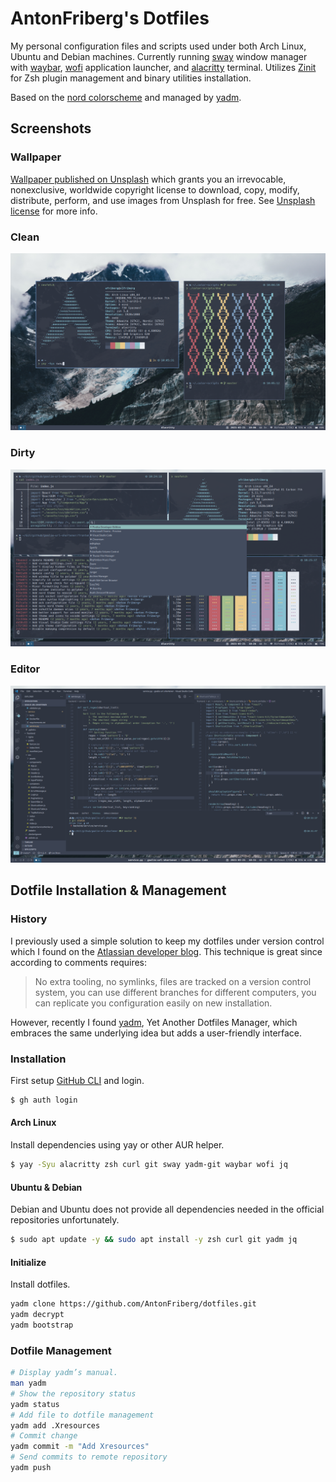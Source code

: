 # AntonFriberg's Dotfiles

My personal configuration files and scripts used under both Arch Linux, Ubuntu
and Debian machines. Currently running [sway] window manager with [waybar],
[wofi] application launcher, and [alacritty] terminal. Utilizes [Zinit] for
Zsh plugin management and binary utilities installation.

Based on the [nord colorscheme] and managed by [yadm].

[sway]: https://github.com/swaywm/sway
[waybar]: https://github.com/Alexays/Waybar
[wofi]: https://github.com/mikn/wofi
[alacritty]: https://github.com/alacritty/alacritty
[nord colorscheme]: https://github.com/arcticicestudio/nord
[yadm]: https://github.com/TheLocehiliosan/yadm
[zinit]: https://github.com/zdharma/zinit

## Screenshots
### Wallpaper
[Wallpaper published on Unsplash] which grants you an irrevocable, nonexclusive, worldwide copyright license to download, copy, modify, distribute, perform, and use images from Unsplash for free. See [Unsplash license] for more info.

[wallpaper published on unsplash]: https://unsplash.com/photos/snow-covered-mountain-under-white-clouds-id_Rjz1bsoI
[unsplash license]: https://unsplash.com/license
### Clean
![Clean](.config/yadm/screenshots/clean.png)
### Dirty
![Dirty](.config/yadm/screenshots/dirty.png)
### Editor
![Editor](.config/yadm/screenshots/editor.png)


## Dotfile Installation & Management

### History

I previously used a simple solution to keep my dotfiles under version control
which I found on the [Atlassian developer blog]. This technique is great since according to comments requires:

> No extra tooling, no symlinks, files are tracked on a version control system,
  you can use different branches for different computers, you can replicate you configuration easily on new installation.

However, recently I found [yadm], Yet Another Dotfiles Manager, which embraces
the same underlying idea but adds a user-friendly interface.

[atlassian developer blog]: https://developer.atlassian.com/blog/2016/02/best-way-to-store-dotfiles-git-bare-repo/

### Installation

First setup [GitHub CLI] and login.

```zsh
$ gh auth login
```

[GitHub CLI]: https://github.com/cli/cli/blob/trunk/docs/install_linux.md

#### Arch Linux

Install dependencies using yay or other AUR helper.

```zsh
$ yay -Syu alacritty zsh curl git sway yadm-git waybar wofi jq
```

#### Ubuntu & Debian

Debian and Ubuntu does not provide all dependencies needed in the official repositories unfortunately.

```zsh
$ sudo apt update -y && sudo apt install -y zsh curl git yadm jq
```

#### Initialize

Install dotfiles.

```zsh
yadm clone https://github.com/AntonFriberg/dotfiles.git
yadm decrypt
yadm bootstrap
```

### Dotfile Management

```zsh
# Display yadm’s manual.
man yadm
# Show the repository status
yadm status
# Add file to dotfile management
yadm add .Xresources
# Commit change
yadm commit -m "Add Xresources"
# Send commits to remote repository
yadm push
```
